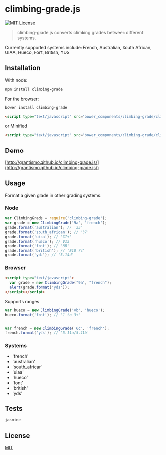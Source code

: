 # climbing-grade.js

[![MIT License][license-image]][license-url]

> climbing-grade.js converts climbing grades between different systems.

Currently supported systems include: French, Australian, South African, UIAA, Hueco, Font, British, YDS

## Installation

With node:

```bash
npm install climbing-grade
```

For the browser:

```bash
bower install climbing-grade
```

```html
<script type="text/javascript" src="bower_components/climbing-grade/climbing-grade.js"></script>
```

or Minified
```html
<script type="text/javascript" src="bower_components/climbing-grade/climbing-grade.min.js"></script>
```

## Demo

[http://grantismo.github.io/climbing-grade.js/](http://grantismo.github.io/climbing-grade.js/)

## Usage

Format a given grade in other grading systems.


### Node

```javascript
var ClimbingGrade = require('climbing-grade'); 
var grade = new ClimbingGrade('9a', 'french');
grade.format('australian'); // '35'
grade.format('south_african'); // '37'
grade.format('uiaa'); // 'XI+'
grade.format('hueco'); // V13
grade.format('font'); // '8B'
grade.format('british'); // 'E10 7c'
grade.format('yds'); // '5.14d'
```

### Browser

```html
<script type="text/javascript">
  var grade = new ClimbingGrade("9a", "french");
  alert(grade.format("yds"));
</script></script>
```

Supports ranges 

```javascript
var hueco = new ClimbingGrade('vb', 'hueco');
hueco.format('font'); // '1 to 3+'


var french = new ClimbingGrade('6c', 'french');
french.format('yds'); // '5.11a/5.11b'
```

### Systems

* 'french'
* 'australian'
* 'south_african'
* 'uiaa'
* 'hueco'
* 'font'
* 'british'
* 'yds'


## Tests

```bash
jasmine
```

## License

[MIT][license-url]

[license-image]: http://img.shields.io/badge/license-MIT-blue.svg?style=flat
[license-url]: LICENSE
